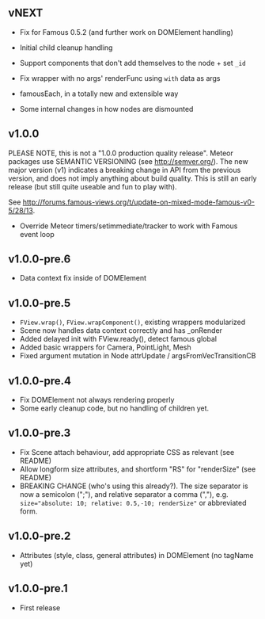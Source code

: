 ## vNEXT

* Fix for Famous 0.5.2 (and further work on DOMElement handling)
* Initial child cleanup handling
* Support components that don't add themselves to the node + set `_id`

* Fix wrapper with no args' renderFunc using `with` data as args
* famousEach, in a totally new and extensible way
* Some internal changes in how nodes are dismounted

## v1.0.0

PLEASE NOTE, this is not a "1.0.0 production quality release".  Meteor packages
use SEMANTIC VERSIONING (see http://semver.org/).  The new major version (v1)
indicates a breaking change in API from the previous version, and does not
imply anything about build quality.  This is still an early release (but still
quite useable and fun to play with).

See http://forums.famous-views.org/t/update-on-mixed-mode-famous-v0-5/28/13.

* Override Meteor timers/setimmediate/tracker to work with Famous event loop

## v1.0.0-pre.6

* Data context fix inside of DOMElement

## v1.0.0-pre.5

* `FView.wrap()`, `FView.wrapComponent()`, existing wrappers modularized
* Scene now handles data context correctly and has _onRender
* Added delayed init with FView.ready(), detect famous global
* Added basic wrappers for Camera, PointLight, Mesh
* Fixed argument mutation in Node attrUpdate / argsFromVecTransitionCB

## v1.0.0-pre.4

- Fix DOMElement not always rendering properly
- Some early cleanup code, but no handling of children yet.

## v1.0.0-pre.3

- Fix Scene attach behaviour, add appropriate CSS as relevant (see README)
- Allow longform size attributes, and shortform "RS" for "renderSize" (see README)
- BREAKING CHANGE (who's using this already?).  The size separator is now
  a semicolon (";"), and relative separator a comma (","), e.g.
  `size="absolute: 10; relative: 0.5,-10; renderSize"` or abbreviated form.

## v1.0.0-pre.2

- Attributes (style, class, general attributes) in DOMElement (no tagName yet)

## v1.0.0-pre.1

- First release